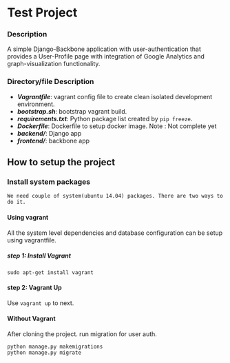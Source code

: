 # Test Project

### Description

A simple Django-Backbone application with user-authentication that provides a User-Profile page with integration of Google Analytics and graph-visualization functionality.

### Directory/file Description

* ***Vagrantfile***: vagrant config file to create clean isolated development environment.
* ***bootstrap.sh***: bootstrap vagrant build.
* ***requirements.txt***: Python package list created by `pip freeze`.
* ***Dockerfile***: Dockerfile to setup docker image. Note : Not complete yet
* ***backend/***: Django app
* ***frontend/***: backbone app


## How to setup the project

### Install system packages
    We need couple of system(ubuntu 14.04) packages. There are two ways to do it.

#### Using vagrant
All the system level dependencies and database configuration can be setup using vagrantfile.
##### step 1: Install Vagrant
`sudo apt-get install vagrant`

#### step 2: Vagrant Up
Use `vagrant up` to next.

#### Without Vagrant




After cloning the project. run migration for user auth. 
```
python manage.py makemigrations
python manage.py migrate
```
